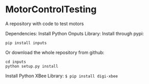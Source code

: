 # MotorControlTesting
A repository with code to test motors

Dependencies:
Install Python Onputs Library:
Install through pypi:

`pip install inputs`

Or download the whole repository from github:

```git clone https://github.com/zeth/inputs.git
cd inputs
python setup.py install
```
Install Python XBee Library:
`$ pip install digi-xbee`
